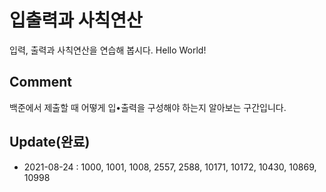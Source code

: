 # 입출력과 사칙연산

입력, 출력과 사칙연산을 연습해 봅시다. Hello World!

## Comment
백준에서 제출할 때 어떻게 입•출력을 구성해야 하는지 알아보는 구간입니다.

## Update(완료)
* 2021-08-24 : 1000, 1001, 1008, 2557, 2588, 10171, 10172, 10430, 10869, 10998